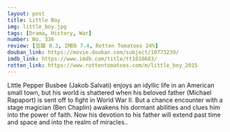 ```yaml
---
layout: post 
title: Little Boy
img: little_boy.jpg
tags: [Drama, History, War]
number: No. 336
review: [豆瓣 8.3, IMDb 7.4, Rotten Tomatoes 24%]
douban_link: https://movie.douban.com/subject/10773239/
imdb_link: https://www.imdb.com/title/tt1810683/
rotten_link: https://www.rottentomatoes.com/m/little_boy_2015
---
```


Little Pepper Busbee (Jakob Salvati) enjoys an idyllic life in an American small town, but his world is shattered when his beloved father (Michael Rapaport) is sent off to fight in World War II. But a chance encounter with a stage magician (Ben Chaplin) awakens his dormant abilities and clues him into the power of faith. Now his devotion to his father will extend past time and space and into the realm of miracles..